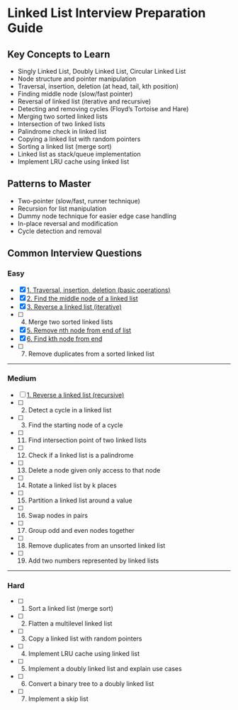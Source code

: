 # Linked List Interview Preparation Guide

## Key Concepts to Learn
- Singly Linked List, Doubly Linked List, Circular Linked List
- Node structure and pointer manipulation
- Traversal, insertion, deletion (at head, tail, kth position)
- Finding middle node (slow/fast pointer)
- Reversal of linked list (iterative and recursive)
- Detecting and removing cycles (Floyd’s Tortoise and Hare)
- Merging two sorted linked lists
- Intersection of two linked lists
- Palindrome check in linked list
- Copying a linked list with random pointers
- Sorting a linked list (merge sort)
- Linked list as stack/queue implementation
- Implement LRU cache using linked list

## Patterns to Master
- Two-pointer (slow/fast, runner technique)
- Recursion for list manipulation
- Dummy node technique for easier edge case handling
- In-place reversal and modification
- Cycle detection and removal

## Common Interview Questions

### Easy

- [X] [1. Traversal, insertion, deletion (basic operations)](./practice/SLL/SinglyLinkedList.java)
- [X] [2. Find the middle node of a linked list](./practice/SLL/LinkedListMidFinder.java)
- [X] [3. Reverse a linked list (iterative)](./practice/SLL/ReverseLinkedList.java)
- [ ] 4. Merge two sorted linked lists
- [X] [5. Remove nth node from end of list](./practice/SLL/KthNodeFromEnd.java)
- [X] [6. Find kth node from end](./practice/SLL/KthNodeFromEnd.java)
- [ ] 7. Remove duplicates from a sorted linked list

---

### Medium

- [ ] [1. Reverse a linked list (recursive)](./practice/SLL/ReverseLinkedList.java)
- [ ] 2. Detect a cycle in a linked list
- [ ] 3. Find the starting node of a cycle
- [ ] 11. Find intersection point of two linked lists
- [ ] 12. Check if a linked list is a palindrome
- [ ] 13. Delete a node given only access to that node
- [ ] 14. Rotate a linked list by k places
- [ ] 15. Partition a linked list around a value
- [ ] 16. Swap nodes in pairs
- [ ] 17. Group odd and even nodes together
- [ ] 18. Remove duplicates from an unsorted linked list
- [ ] 19. Add two numbers represented by linked lists

---

### Hard

- [ ] 1. Sort a linked list (merge sort)
- [ ] 2. Flatten a multilevel linked list
- [ ] 3. Copy a linked list with random pointers
- [ ] 4. Implement LRU cache using linked list
- [ ] 5. Implement a doubly linked list and explain use cases
- [ ] 6. Convert a binary tree to a doubly linked list
- [ ] 7. Implement a skip list
